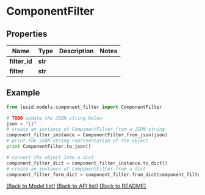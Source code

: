 # ComponentFilter


## Properties
Name | Type | Description | Notes
------------ | ------------- | ------------- | -------------
**filter_id** | **str** |  | 
**filter** | **str** |  | 

## Example

```python
from lusid.models.component_filter import ComponentFilter

# TODO update the JSON string below
json = "{}"
# create an instance of ComponentFilter from a JSON string
component_filter_instance = ComponentFilter.from_json(json)
# print the JSON string representation of the object
print ComponentFilter.to_json()

# convert the object into a dict
component_filter_dict = component_filter_instance.to_dict()
# create an instance of ComponentFilter from a dict
component_filter_form_dict = component_filter.from_dict(component_filter_dict)
```
[[Back to Model list]](../README.md#documentation-for-models) [[Back to API list]](../README.md#documentation-for-api-endpoints) [[Back to README]](../README.md)


